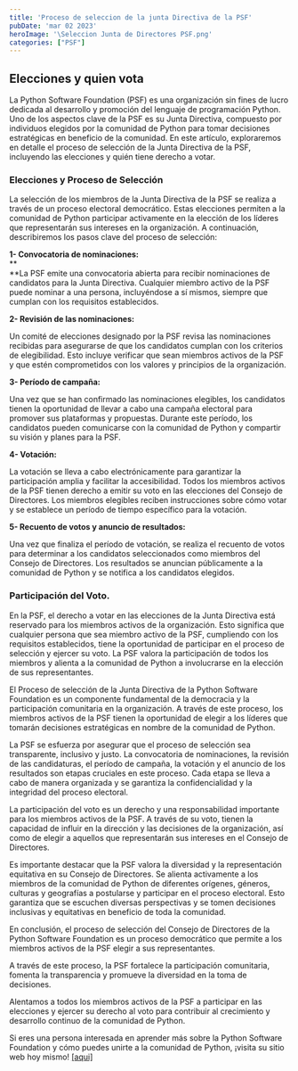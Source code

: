 ```yaml
---
title: 'Proceso de seleccion de la junta Directiva de la PSF'
pubDate: 'mar 02 2023'
heroImage: '\Seleccion Junta de Directores PSF.png'
categories: ["PSF"]
---
```


##  Elecciones y quien vota 

La Python Software Foundation (PSF) es una organización sin fines de lucro dedicada al desarrollo y promoción del lenguaje de programación Python. Uno de los aspectos clave de la PSF es su Junta Directiva, compuesto por individuos elegidos por la comunidad de Python para tomar decisiones estratégicas en beneficio de la comunidad. En este artículo, exploraremos en detalle el proceso de selección de la Junta Directiva de la PSF, incluyendo las elecciones y quién tiene derecho a votar.

### Elecciones y Proceso de Selección

La selección de los miembros de la Junta Directiva de la PSF se realiza a través de un proceso electoral democrático. Estas elecciones permiten a la comunidad de Python participar activamente en la elección de los líderes que representarán sus intereses en la organización. A continuación, describiremos los pasos clave del proceso de selección:

**1- Convocatoria de nominaciones:**  
**  
**La PSF emite una convocatoria abierta para recibir nominaciones de candidatos para la Junta Directiva. Cualquier miembro activo de la PSF puede nominar a una persona, incluyéndose a sí mismos, siempre que cumplan con los requisitos establecidos.

**2- Revisión de las nominaciones:**

Un comité de elecciones designado por la PSF revisa las nominaciones recibidas para asegurarse de que los candidatos cumplan con los criterios de elegibilidad. Esto incluye verificar que sean miembros activos de la PSF y que estén comprometidos con los valores y principios de la organización.

**3- Período de campaña:**  
  
Una vez que se han confirmado las nominaciones elegibles, los candidatos tienen la oportunidad de llevar a cabo una campaña electoral para promover sus plataformas y propuestas. Durante este período, los candidatos pueden comunicarse con la comunidad de Python y compartir su visión y planes para la PSF.

**4- Votación:**

La votación se lleva a cabo electrónicamente para garantizar la participación amplia y facilitar la accesibilidad. Todos los miembros activos de la PSF tienen derecho a emitir su voto en las elecciones del Consejo de Directores. Los miembros elegibles reciben instrucciones sobre cómo votar y se establece un período de tiempo específico para la votación.

**5- Recuento de votos y anuncio de resultados:**

Una vez que finaliza el período de votación, se realiza el recuento de votos para determinar a los candidatos seleccionados como miembros del Consejo de Directores. Los resultados se anuncian públicamente a la comunidad de Python y se notifica a los candidatos elegidos.

###  Participación del Voto.

En la PSF, el derecho a votar en las elecciones de la Junta Directiva está reservado para los miembros activos de la organización. Esto significa que cualquier persona que sea miembro activo de la PSF, cumpliendo con los requisitos establecidos, tiene la oportunidad de participar en el proceso de selección y ejercer su voto. La PSF valora la participación de todos los miembros y alienta a la comunidad de Python a involucrarse en la elección de sus representantes.

El Proceso de selección de la Junta Directiva de la Python Software Foundation es un componente fundamental de la democracia y la participación comunitaria en la organización. A través de este proceso, los miembros activos de la PSF tienen la oportunidad de elegir a los líderes que tomarán decisiones estratégicas en nombre de la comunidad de Python.

La PSF se esfuerza por asegurar que el proceso de selección sea transparente, inclusivo y justo. La convocatoria de nominaciones, la revisión de las candidaturas, el período de campaña, la votación y el anuncio de los resultados son etapas cruciales en este proceso. Cada etapa se lleva a cabo de manera organizada y se garantiza la confidencialidad y la integridad del proceso electoral.

La participación del voto es un derecho y una responsabilidad importante para los miembros activos de la PSF. A través de su voto, tienen la capacidad de influir en la dirección y las decisiones de la organización, así como de elegir a aquellos que representarán sus intereses en el Consejo de Directores.

Es importante destacar que la PSF valora la diversidad y la representación equitativa en su Consejo de Directores. Se alienta activamente a los miembros de la comunidad de Python de diferentes orígenes, géneros, culturas y geografías a postularse y participar en el proceso electoral. Esto garantiza que se escuchen diversas perspectivas y se tomen decisiones inclusivas y equitativas en beneficio de toda la comunidad.

En conclusión, el proceso de selección del Consejo de Directores de la Python Software Foundation es un proceso democrático que permite a los miembros activos de la PSF elegir a sus representantes.

A través de este proceso, la PSF fortalece la participación comunitaria, fomenta la transparencia y promueve la diversidad en la toma de decisiones.  
  
Alentamos a todos los miembros activos de la PSF a participar en las elecciones y ejercer su derecho al voto para contribuir al crecimiento y desarrollo continuo de la comunidad de Python.

Si eres una persona interesada en aprender más sobre la Python Software Foundation y cómo puedes unirte a la comunidad de Python, ¡visita su sitio web hoy mismo! [<u>\[aqui\]</u>](https://www.python.org/psf/about/)

